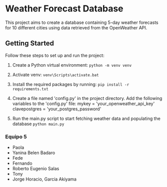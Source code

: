 # Weather Forecast Database

This project aims to create a database containing 5-day weather forecasts for 10 different cities using data retrieved from the OpenWeather API.

## Getting Started

Follow these steps to set up and run the project:

1. Create a Python virtual environment:
  `python -m venv venv`

2. Activate venv: 
`venv\Scripts\activate.bat`

3. Install the required packages by running:
  `pip install -r requirements.txt`

4. Create a file named 'config.py'  in the project directory. Add the following variables to the 'config.py' file:
mykey = 'your_openweather_api_key'
clavepostgres = 'your_postgres_password'

5. Run the main.py script to start fetching weather data and populating the database
  `python main.py`

### Equipo 5
- Paola
- Yanina Belen Badaro
- Fede
- Fernando
- Roberto Eugenio Salas
- Tony
- Jorge Horacio, Garcia Akiyama
